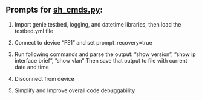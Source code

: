 ## Prompts for [sh_cmds.py](./sh_cmds.py):

1. Import genie testbed, logging, and datetime libraries, then load the testbed.yml file

2. Connect to device “FE1” and set prompt_recovery=true

3. Run following commands and parse the output: “show version”, “show ip interface brief”, ”show vlan” 
Then save that output to file with current date and time

4. Disconnect from device

5. Simplify and Improve overall code debuggability


